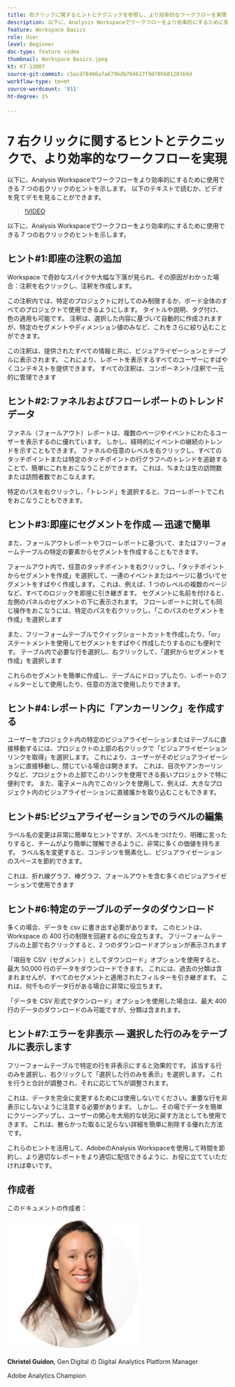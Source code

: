 ```yaml
---
title: 右クリックに関するヒントとテクニックを参照し、より効率的なワークフローを実現
description: 以下に、Analysis Workspaceでワークフローをより効率的にするために使用できる 7 つの右クリックのヒントを示します。
feature: Workspace Basics
role: User
level: Beginner
doc-type: feature video
thumbnail: Workspace Basics.jpeg
kt: KT-13087
source-git-commit: c5acd78406a7a679bdb704617f9d705681203b9d
workflow-type: tm+mt
source-wordcount: '911'
ht-degree: 1%

---
```



# 7 右クリックに関するヒントとテクニックで、より効率的なワークフローを実現

以下に、Analysis Workspaceでワークフローをより効率的にするために使用できる 7 つの右クリックのヒントを示します。 以下のテキストで読むか、ビデオを見てデモを見ることができます。

>[!VIDEO](https://video.tv.adobe.com/v/3417736/?quality=12&learn=on)

以下に、Analysis Workspaceでワークフローをより効率的にするために使用できる 7 つの右クリックのヒントを示します。

## ヒント#1:即座の注釈の追加

Workspace で奇妙なスパイクや大幅な下落が見られ、その原因がわかった場合：注釈を右クリックし、注釈を作成します。

この注釈内では、特定のプロジェクトに対してのみ制限するか、ボード全体のすべてのプロジェクトで使用できるようにします。 タイトルや説明、タグ付け、色の適用も可能です。 注釈は、選択した内容に基づいて自動的に作成されますが、特定のセグメントやディメンション値のみなど、これをさらに絞り込むことができます。

この注釈は、提供されたすべての情報と共に、ビジュアライゼーションとテーブルに表示されます。 これにより、レポートを表示するすべてのユーザーにすばやくコンテキストを提供できます。 すべての注釈は、コンポーネント/注釈で一元的に管理できます

## ヒント#2:ファネルおよびフローレポートのトレンドデータ

ファネル（フォールアウト）レポートは、複数のページやイベントにわたるユーザーを表示するのに優れています。 しかし、経時的にイベントの継続のトレンドを示すこともできます。 ファネルの任意のレベルを右クリックし、すべてのタッチポイントまたは特定のタッチポイントの行グラフへのトレンドを追跡することで、簡単にこれをおこなうことができます。 これは、%または生の訪問数または訪問者数でおこなえます。

特定のパスを右クリックし、「トレンド」を選択すると、フローレポートでこれをおこなうこともできます。

## ヒント#3:即座にセグメントを作成 — 迅速で簡単

また、フォールアウトレポートやフローレポートに基づいて、またはフリーフォームテーブルの特定の要素からセグメントを作成することもできます。

フォールアウト内で、任意のタッチポイントを右クリックし、「タッチポイントからセグメントを作成」を選択して、一連のイベントまたはページに基づいてセグメントをすばやく作成します。 これは、例えば、1 つのレベルの複数のページなど、すべてのロジックを即座に引き継ぎます。 セグメントに名前を付けると、左側のパネルのセグメントの下に表示されます。 フローレポートに対しても同じ操作をおこなうには、特定のパスを右クリックし、「このパスのセグメントを作成」を選択します

また、フリーフォームテーブルでクイックショートカットを作成したり、「or」ステートメントを使用してセグメントをすばやく作成したりするのにも便利です。 テーブル内で必要な行を選択し、右クリックして、「選択からセグメントを作成」を選択します

これらのセグメントを簡単に作成し、テーブルにドロップしたり、レポートのフィルターとして使用したり、任意の方法で使用したりできます。

## ヒント#4:レポート内に「アンカーリンク」を作成する

ユーザーをプロジェクト内の特定のビジュアライゼーションまたはテーブルに直接移動するには、プロジェクトの上部の右クリックで「ビジュアライゼーションリンクを取得」を選択します。 これにより、ユーザーがそのビジュアライゼーションに直接移動し、閉じている場合は開きます。 これは、目次やアンカーリンクなど、プロジェクトの上部でこのリンクを使用できる長いプロジェクトで特に便利です。 また、電子メール内でこのリンクを使用して、例えば、大きなプロジェクト内のビジュアライゼーションに直接誰かを取り込むこともできます。

## ヒント#5:ビジュアライゼーションでのラベルの編集

ラベル名の変更は非常に簡単なヒントですが、スペルをつけたり、明確に言ったりすると、チームがより簡単に理解できるように、非常に多くの価値を持ちます。 ラベル名を変更すると、コンテンツを簡素化し、ビジュアライゼーションのスペースを節約できます。

これは、折れ線グラフ、棒グラフ、フォールアウトを含む多くのビジュアライゼーションで使用できます

## ヒント#6:特定のテーブルのデータのダウンロード

多くの場合、データを csv に書き出す必要があります。 このヒントは、Workspace の 400 行の制限を回避するのに役立ちます。 フリーフォームテーブルの上部で右クリックすると、2 つのダウンロードオプションが表示されます

「項目を CSV（セグメント）としてダウンロード」オプションを使用すると、最大 50,000 行のデータをダウンロードできます。  これには、過去の分類は含まれませんが、すべてのセグメントと適用されたフィルターを引き継ぎます。 これは、何千ものデータ行がある場合に非常に役立ちます。

「データを CSV 形式でダウンロード」オプションを使用した場合は、最大 400 行のデータのダウンロードのみ可能ですが、分類は含まれます。

## ヒント#7:エラーを非表示 — 選択した行のみをテーブルに表示します

フリーフォームテーブルで特定の行を非表示にすると効果的です。 該当する行のみを選択し、右クリックして「選択した行のみを表示」を選択します。 これを行うと合計が調整され、それに応じて%が調整されます。

これは、データを完全に変更するためには使用しないでください。重要な行を非表示にしないように注意する必要があります。 しかし、その場でデータを簡単にクリーンアップし、ユーザーの関心を大局的な状況に戻す方法としても使用できます。 これは、散らかった取るに足らない詳細を簡単に削除する優れた方法です。

これらのヒントを活用して、AdobeのAnalysis Workspaceを使用して時間を節約し、より適切なレポートをより適切に配信できるように、お役に立てていただければ幸いです。

## 作成者

このドキュメントの作成者：

![Christel Guidon](assets/christel-guidon.jpg)

**Christel Guidon**, Gen Digital の Digital Analytics Platform Manager

Adobe Analytics Champion
